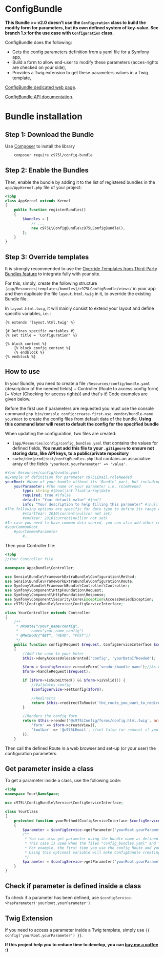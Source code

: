 ConfigBundle
=================

**This Bundle >= v2.0 doesn't use the `Configuration` class to build the modify form for parameters, but its own defined system of key-value. See branch 1.x for the use case with `Configuration` class.**

ConfigBundle does the following:

- Gets the config parameters definition from a yaml file for a Symfony app,
- Build a form to allow end-user to modify these parameters (acces-rights are checked on your side),
- Provides a Twig extension to get these parameters values in a Twig template,

[ConfigBundle dedicated web page](https://975l.com/en/pages/config-bundle).

[ConfigBundle API documentation](https://975l.com/apidoc/c975L/ConfigBundle.html).

Bundle installation
===================

Step 1: Download the Bundle
---------------------------
Use [Composer](https://getcomposer.org) to install the library
```bash
    composer require c975l/config-bundle
```

Step 2: Enable the Bundles
--------------------------
Then, enable the bundle by adding it to the list of registered bundles in the `app/AppKernel.php` file of your project:

```php
<?php
class AppKernel extends Kernel
{
    public function registerBundles()
    {
        $bundles = [
            // ...
            new c975L\ConfigBundle\c975LConfigBundle(),
        ];
    }
}
```

Step 3: Override templates
--------------------------
It is strongly recommended to use the [Override Templates from Third-Party Bundles feature](http://symfony.com/doc/current/templating/overriding.html) to integrate fully with your site.

For this, simply, create the following structure `[app/Resources|templates/bundles]/c975LConfigBundle/views/` in your app and then duplicate the file `layout.html.twig` in it, to override the existing Bundle file.

In `layout.html.twig`, it will mainly consist to extend your layout and define specific variables, i.e. :
```twig
{% extends 'layout.html.twig' %}

{# Defines specific variables #}
{% set title = 'Configuration' %}

{% block content %}
    {% block config_content %}
    {% endblock %}
{% endblock %}
```

How to use
----------
In your Bundle, you need to create a file `/Resources/config/bundle.yaml` (description of the needed fields) + Controller (Route to access config form) [+ Voter (Checking for access rights)] and that's it! Code examples are given below.

Before the first use if parameters are requested you must use the console command `php bin/console config:create-first-use vendor/bundle-name yourRoot` to create the config files from default data of the bundle. **Using this command later will reset to default the config for the specified bundle**

When updating the configuration, two files are created:
- `[app/Resources]config/config_bundles.yaml` that contains the values for defined fields, **You must add this file to your `.gitignore` to ensure not storing data, like API keys, to a public/private repository**
- `cache/dev|prod|test/configBundles.php` that contains an associative array of the fields `'yourRoot.yourParameter' => 'value'`.

```yml
#Your Resources/config/bundle.yaml
#Example of definition for parameter c975LEmail.roleNeeded
yourRoot: #Name of your bundle without its 'Bundle' part, but including its vendor one, to keep its uniqueness, i.e. c975LEmail
    yourParameter: #The name or your parameter i.e. roleNeeded
        type: string #|bool|int|float|array|date
        required: true #|false
        default: "Your default value" #|null
        info: "Your description to help filling this parameter" #|null
#The following options are specific for date type to define its range of years
        #startYear: 2010|current|null(or not set)
        #endYear: 2010|current|null(or not set)
#In case you need to have common data shared, you can also add other roots with the scheme
#yourCommonRoot
    #yourCommonParameter
        #...
```

Then your Controller file:
```php
<?php
//Your Controller file

namespace App\Bundle\Controller;

use Sensio\Bundle\FrameworkExtraBundle\Configuration\Method;
use Sensio\Bundle\FrameworkExtraBundle\Configuration\Route;
use Symfony\Bundle\FrameworkBundle\Controller\Controller;
use Symfony\Component\HttpFoundation\Request;
use Symfony\Component\HttpFoundation\Response;
use Symfony\Component\Security\Core\Exception\AccessDeniedException;
use c975L\ConfigBundle\Service\ConfigServiceInterface;

class YourController extends Controller
{
    /**
     * @Route("/your_name/config",
     *      name="your_name_config")
     * @Method({"GET", "HEAD", "POST"})
     */
    public function config(Request $request, ConfigServiceInterface $configService)
    {
        //Add the case to your Voter
        $this->denyAccessUnlessGranted('config', 'yourDataIfNeeded');

        $form = $configService->createForm('vendor/bundle-name');//As defined in your composer.json
        $form->handleRequest($request);

        if ($form->isSubmitted() && $form->isValid()) {
            //Validates config
            $configService->setConfig($form);

            //Redirects
            return $this->redirectToRoute('the_route_you_want_to_redirect_to');
        }

        //Renders the config form
        return $this->render('@c975LConfig/forms/config.html.twig', array(
            'form' => $form->createView(),
            'toolbar' => '@c975LEmail', //set false (or remove) if you don't use c975L/ToolbarBundle
        ));
    }
```

Then call the defined Route in a web browser and set-up (or your user) the configuration parameters.

Get parameter inside a class
----------------------------
To get a parameter inside a class, use the following code:

```php
<?php
namespace Your\NameSpace;

use c975L\ConfigBundle\Service\ConfigServiceInterface;

class YourClass
{
    protected function yourMethod(ConfigServiceInterface $configService)
    {
        $parameter = $configService->getParameter('yourRoot.yourParameter');
        /**
         * You can also get parameter using the bundle name as defined in your composer.json.
         * This case is used when the files "config_bundles.yaml" and "configBundles.php" are not yet created.
         * For example, the first time you use the config Route and your Voter needs to check with a parameter defined using ConfigBundle.
         * Using this optional variable will make ConfigBundle creating the requested config files, based on default values in "bundle.yaml".
         */
        $parameter = $configService->getParameter('yourRoot.yourParameter', 'vendor/bundle-name');
    }
}
```

Check if parameter is defined inside a class
--------------------------------------------
To check if a parameter has been defined, use `$configService->hasParameter('yourRoot.yourParameter')`.


Twig Extension
--------------
If you need to access a parameter inside a Twig template, simply use `{{ config('yourRoot.yourParameter') }}`.

**If this project help you to reduce time to develop, you can [buy me a coffee](https://www.buymeacoffee.com/LaurentMarquet) :)**
